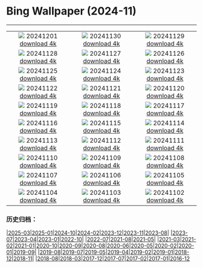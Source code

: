 # Bing Wallpaper (2024-11)
**************
| | | |
| :----: | :----: | :----: |
| ![](https://www.bing.com/th?id=OHR.IcebergsAntarctica_ES-ES3608779732_1920x1080.jpg) 20241201 [download 4k](https://www.bing.com/th?id=OHR.IcebergsAntarctica_ES-ES3608779732_UHD.jpg) | ![](https://www.bing.com/th?id=OHR.KilchurnAutumn_ES-ES3399855267_1920x1080.jpg) 20241130 [download 4k](https://www.bing.com/th?id=OHR.KilchurnAutumn_ES-ES3399855267_UHD.jpg) | ![](https://www.bing.com/th?id=OHR.MtStMichel_ES-ES3063344602_1920x1080.jpg) 20241129 [download 4k](https://www.bing.com/th?id=OHR.MtStMichel_ES-ES3063344602_UHD.jpg) |
| ![](https://www.bing.com/th?id=OHR.AssiniboineTS_ES-ES3697439529_1920x1080.jpg) 20241128 [download 4k](https://www.bing.com/th?id=OHR.AssiniboineTS_ES-ES3697439529_UHD.jpg) | ![](https://www.bing.com/th?id=OHR.SemoisRiver_ES-ES3444393596_1920x1080.jpg) 20241127 [download 4k](https://www.bing.com/th?id=OHR.SemoisRiver_ES-ES3444393596_UHD.jpg) | ![](https://www.bing.com/th?id=OHR.TrulliGrove_ES-ES3236734802_1920x1080.jpg) 20241126 [download 4k](https://www.bing.com/th?id=OHR.TrulliGrove_ES-ES3236734802_UHD.jpg) |
| ![](https://www.bing.com/th?id=OHR.AmboseliGiraffes_ES-ES5878697343_1920x1080.jpg) 20241125 [download 4k](https://www.bing.com/th?id=OHR.AmboseliGiraffes_ES-ES5878697343_UHD.jpg) | ![](https://www.bing.com/th?id=OHR.DavisCupFinalsMalaga_ES-ES2847450969_1920x1080.jpg) 20241124 [download 4k](https://www.bing.com/th?id=OHR.DavisCupFinalsMalaga_ES-ES2847450969_UHD.jpg) | ![](https://www.bing.com/th?id=OHR.FibonacciAloe_ES-ES2796098950_1920x1080.jpg) 20241123 [download 4k](https://www.bing.com/th?id=OHR.FibonacciAloe_ES-ES2796098950_UHD.jpg) |
| ![](https://www.bing.com/th?id=OHR.ZafraCastle_ES-ES2585214053_1920x1080.jpg) 20241122 [download 4k](https://www.bing.com/th?id=OHR.ZafraCastle_ES-ES2585214053_UHD.jpg) | ![](https://www.bing.com/th?id=OHR.LionCubs_ES-ES2358814300_1920x1080.jpg) 20241121 [download 4k](https://www.bing.com/th?id=OHR.LionCubs_ES-ES2358814300_UHD.jpg) | ![](https://www.bing.com/th?id=OHR.BeyondSaype_ES-ES2146271758_1920x1080.jpg) 20241120 [download 4k](https://www.bing.com/th?id=OHR.BeyondSaype_ES-ES2146271758_UHD.jpg) |
| ![](https://www.bing.com/th?id=OHR.TasmansArch_ES-ES1772649926_1920x1080.jpg) 20241119 [download 4k](https://www.bing.com/th?id=OHR.TasmansArch_ES-ES1772649926_UHD.jpg) | ![](https://www.bing.com/th?id=OHR.PorthcawlLighthouse_ES-ES1528982827_1920x1080.jpg) 20241118 [download 4k](https://www.bing.com/th?id=OHR.PorthcawlLighthouse_ES-ES1528982827_UHD.jpg) | ![](https://www.bing.com/th?id=OHR.RedStag_ES-ES1306068439_1920x1080.jpg) 20241117 [download 4k](https://www.bing.com/th?id=OHR.RedStag_ES-ES1306068439_UHD.jpg) |
| ![](https://www.bing.com/th?id=OHR.FlamencoDay2024_ES-ES0805815742_1920x1080.jpg) 20241116 [download 4k](https://www.bing.com/th?id=OHR.FlamencoDay2024_ES-ES0805815742_UHD.jpg) | ![](https://www.bing.com/th?id=OHR.YiPengLanterns_ES-ES0717973586_1920x1080.jpg) 20241115 [download 4k](https://www.bing.com/th?id=OHR.YiPengLanterns_ES-ES0717973586_UHD.jpg) | ![](https://www.bing.com/th?id=OHR.ManarolaItaly_ES-ES4041010969_1920x1080.jpg) 20241114 [download 4k](https://www.bing.com/th?id=OHR.ManarolaItaly_ES-ES4041010969_UHD.jpg) |
| ![](https://www.bing.com/th?id=OHR.KelpForest_ES-ES2956713930_1920x1080.jpg) 20241113 [download 4k](https://www.bing.com/th?id=OHR.KelpForest_ES-ES2956713930_UHD.jpg) | ![](https://www.bing.com/th?id=OHR.CoveArch_ES-ES3565340403_1920x1080.jpg) 20241112 [download 4k](https://www.bing.com/th?id=OHR.CoveArch_ES-ES3565340403_UHD.jpg) | ![](https://www.bing.com/th?id=OHR.Banff24_ES-ES2715898472_1920x1080.jpg) 20241111 [download 4k](https://www.bing.com/th?id=OHR.Banff24_ES-ES2715898472_UHD.jpg) |
| ![](https://www.bing.com/th?id=OHR.YucatanFlamingos_ES-ES2437405213_1920x1080.jpg) 20241110 [download 4k](https://www.bing.com/th?id=OHR.YucatanFlamingos_ES-ES2437405213_UHD.jpg) | ![](https://www.bing.com/th?id=OHR.FiestaDeLaAlmudena_ES-ES5634922695_1920x1080.jpg) 20241109 [download 4k](https://www.bing.com/th?id=OHR.FiestaDeLaAlmudena_ES-ES5634922695_UHD.jpg) | ![](https://www.bing.com/th?id=OHR.GlacialRivers_ES-ES2177236307_1920x1080.jpg) 20241108 [download 4k](https://www.bing.com/th?id=OHR.GlacialRivers_ES-ES2177236307_UHD.jpg) |
| ![](https://www.bing.com/th?id=OHR.CanadaWolves_ES-ES1988457082_1920x1080.jpg) 20241107 [download 4k](https://www.bing.com/th?id=OHR.CanadaWolves_ES-ES1988457082_UHD.jpg) | ![](https://www.bing.com/th?id=OHR.ShiShiBeach_ES-ES1047893586_1920x1080.jpg) 20241106 [download 4k](https://www.bing.com/th?id=OHR.ShiShiBeach_ES-ES1047893586_UHD.jpg) | ![](https://www.bing.com/th?id=OHR.SmartCityExpoBarcelona_ES-ES0874398191_1920x1080.jpg) 20241105 [download 4k](https://www.bing.com/th?id=OHR.SmartCityExpoBarcelona_ES-ES0874398191_UHD.jpg) |
| ![](https://www.bing.com/th?id=OHR.CumbriaAutumn_ES-ES0346174499_1920x1080.jpg) 20241104 [download 4k](https://www.bing.com/th?id=OHR.CumbriaAutumn_ES-ES0346174499_UHD.jpg) | ![](https://www.bing.com/th?id=OHR.YucatanBiosphere_ES-ES9709656302_1920x1080.jpg) 20241103 [download 4k](https://www.bing.com/th?id=OHR.YucatanBiosphere_ES-ES9709656302_UHD.jpg) | ![](https://www.bing.com/th?id=OHR.BisonYellowstone_ES-ES2207390444_1920x1080.jpg) 20241102 [download 4k](https://www.bing.com/th?id=OHR.BisonYellowstone_ES-ES2207390444_UHD.jpg) |

### 历史归档：

|[2025-03](bing/2025-03/2025-03.md)|[2025-01](bing/2025-01/2025-01.md)|[2024-10](bing/2024-10/2024-10.md)|[2024-02](bing/2024-02/2024-02.md)|[2023-12](bing/2023-12/2023-12.md)|[2023-11](bing/2023-11/2023-11.md)|[2023-08](bing/2023-08/2023-08.md)|
|[2023-07](bing/2023-07/2023-07.md)|[2023-04](bing/2023-04/2023-04.md)|[2023-01](bing/2023-01/2023-01.md)|[2022-10](bing/2022-10/2022-10.md)|
|[2022-07](bing/2022-07/2022-07.md)|[2021-08](bing/2021-08/2021-08.md)|[2021-05](bing/2021-05/2021-05.md)|
|[2021-03](bing/2021-03/2021-03.md)|[2021-02](bing/2021-02/2021-02.md)|[2021-01](bing/2021-01/2021-01.md)|[2020-10](bing/2020-10/2020-10.md)|[2020-09](bing/2020-09/2020-09.md)|[2020-08](bing/2020-08/2020-08.md)|[2020-06](bing/2020-06/2020-06.md)|[2020-05](bing/2020-05/2020-05.md)|[2020-02](bing/2020-02/2020-02.md)|[2020-01](bing/2020-01/2020-01.md)|[2019-09](bing/2019-09/2019-09.md)|
|[2019-08](bing/2019-08/2019-08.md)|[2019-07](bing/2019-07/2019-07.md)|[2019-05](bing/2019-05/2019-05.md)|[2019-04](bing/2019-04/2019-04.md)|[2019-02](bing/2019-02/2019-02.md)|[2019-01](bing/2019-01/2019-01.md)|[2018-12](bing/2018-12/2018-12.md)|[2018-11](bing/2018-11/2018-11.md)|
|[2018-08](bing/2018-08/2018-08.md)|[2018-03](bing/2018-03/2018-03.md)|[2017-12](bing/2017-12/2017-12.md)|[2017-07](bing/2017-07/2017-07.md)|[2017-02](bing/2017-02/2017-02.md)|[2017-01](bing/2017-01/2017-01.md)|[2016-12](bing/2016-12/2016-12.md)